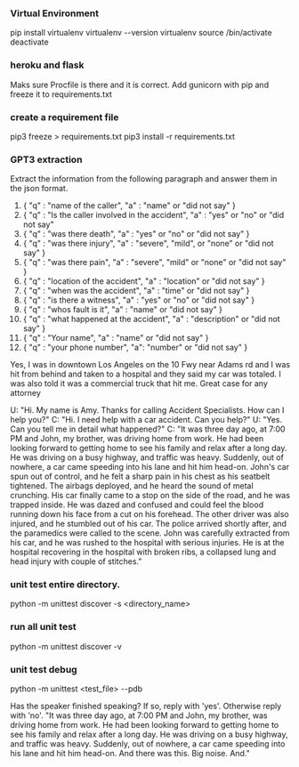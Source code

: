 
### Virtual Environment
pip install virtualenv
virtualenv --version
virtualenv <env-name>
source <env-name>/bin/activate
deactivate


### heroku and flask
Maks sure Procfile is there and it is correct.
Add gunicorn with pip and freeze it to requirements.txt


### create a requirement file
pip3 freeze > requirements.txt
pip3 install -r requirements.txt


###
### GPT3 extraction

Extract the information from the following paragraph and answer them in the json format.
1. { "q" : "name of the caller", "a" : "name" or "did not say" }
2. { "q" : "Is the caller involved in the accident", "a" : "yes" or "no" or "did not say" 
3. { "q" : "was there death", "a" : "yes" or "no" or "did not say" }
4. { "q" : "was there injury", "a" : "severe", "mild", or "none" or "did not say" }
5. { "q" : "was there pain", "a" : "severe", "mild" or "none" or "did not say" }
6. { "q" : "location of the accident", "a" : "location" or "did not say" }
7. { "q" : "when was the accident", "a" : "time" or "did not say" }
8. { "q" : "is there a witness", "a" : "yes" or "no" or "did not say" }
9. { "q" : "whos fault is it", "a" : "name" or "did not say" }
10. { "q" : "what happened at the accident", "a" : "description" or "did not say" }
11. { "q" : "Your name", "a" : "name" or "did not say" }
12. { "q" : "your phone number", "a": "number" or "did not say" }

Yes, I was in downtown Los Angeles on the 10 Fwy near Adams rd and I was hit from behind and taken to a hospital and they said my car was totaled. I was also told it was a commercial truck that hit me.  Great case for any attorney

U: "Hi.  My name is Amy.  Thanks for calling Accident Specialists.  How can I help you?"
C: "Hi.  I need help with a car accident.  Can you help?"
U: "Yes.  Can you tell me in detail what happened?"
C: "It was three day ago, at 7:00 PM and John, my brother, was driving home from work. He had been looking forward to getting home to see his family and relax after a long day. He was driving on a busy highway, and traffic was heavy. Suddenly, out of nowhere, a car came speeding into his lane and hit him head-on.
John's car spun out of control, and he felt a sharp pain in his chest as his seatbelt tightened. The airbags deployed, and he heard the sound of metal crunching. His car finally came to a stop on the side of the road, and he was trapped inside. He was dazed and confused and could feel the blood running down his face from a cut on his forehead.
The other driver was also injured, and he stumbled out of his car. The police arrived shortly after, and the paramedics were called to the scene. John was carefully extracted from his car, and he was rushed to the hospital with serious injuries.
He is at the hospital recovering in the hospital with broken ribs, a collapsed lung and head injury with couple of stitches."

### unit test entire directory.
python -m unittest discover -s <directory_name>
### run all unit test
python -m unittest discover -v
### unit test debug
python -m unittest <test_file> --pdb

Has the speaker finished speaking?  If so, reply with 'yes'.  Otherwise reply with 'no'. 
"It was three day ago, at 7:00 PM and John, my brother, was driving home from work. He had been looking forward to getting home to see his family and relax after a long day. He was driving on a busy highway, and traffic was heavy. Suddenly, out of nowhere, a car came speeding into his lane and hit him head-on.  And there was this.  Big noise. And."

